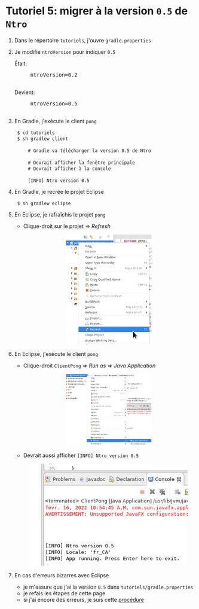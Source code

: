 # Tutoriel 5: migrer à la version `0.5` de `Ntro`

1. Dans le répertoire `tutoriels`, j'ouvre `gradle.properties`


1. Je modifie `ntroVersion` pour indiquer `0.5`

    Était:

    <pre>
        ntroVersion=0.2
    </pre>

    Devient:

    <pre>
        ntroVersion=0.5
    </pre>

1. En Gradle, j'exécute le client `pong`

        $ cd tutoriels
        $ sh gradlew client

            # Gradle va télécharger la version 0.5 de Ntro

            # Devrait afficher la fenêtre principale
            # Devrait afficher à la console

            [INFO] Ntro version 0.5

1. En Gradle, je recrée le projet Eclipse

        $ sh gradlew eclipse

1. En Eclipse, je rafraîchis le projet `pong`

    * Clique-droit sur le projet => *Refresh*

        <center>
            <img width="50%" src="eclipse00.png"/>
        </center>

1. En Eclipse, j'exécute le client `pong`
    * Clique-droit `ClientPong` => *Run as* => *Java Application*

        <center>
            <img width="50%" src="eclipse01.png"/>
        </center>


    * Devrait aussi afficher `[INFO] Ntro version 0.5`

        <center>
            <img src="eclipse02.png"/>
        </center>


1. En cas d'erreurs bizarres avec Eclipse
    * je m'assure que j'ai la version `0.5` dans `tutoriels/gradle.properties`
    * je refais les étapes de cette page
    * si j'ai encore des erreurs, je suis cette <a href="/cegep/420-4F5-MO/procedures/eclipse">procédure</a>



        

